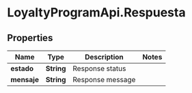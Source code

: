 # LoyaltyProgramApi.Respuesta

## Properties
Name | Type | Description | Notes
------------ | ------------- | ------------- | -------------
**estado** | **String** | Response status | 
**mensaje** | **String** | Response message | 


